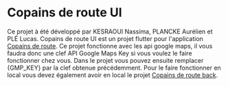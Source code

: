# Copains de route UI

Ce projet à été développé par KESRAOUI Nassima, PLANCKE Aurélien et PLÉ Lucas.
Copains de route UI est un projet flutter pour l'application [Copains de route](https://www.instagram.com/copainsderoute/). 
Ce projet fonctionne avec les api google maps, il vous faudra donc une clef API Google Maps Key si vous voulez le faire fonctionner chez vous. Dans le projet vous pouvez ensuite remplacer {GMP_KEY} par la clef obtenue précédemment.
Pour le faire fonctionner en local vous devez également avoir en local le projet [Copains de route back](https://github.com/Chagul/copains-de-route-back).
